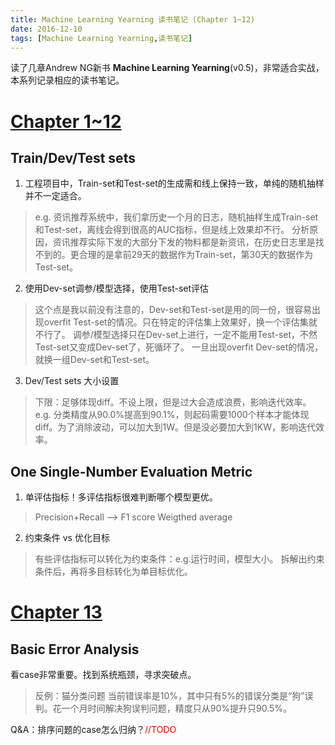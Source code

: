 ```yaml
---
title: Machine Learning Yearning 读书笔记 (Chapter 1~12)
date: 2016-12-10
tags: [Machine Learning Yearning,读书笔记]
---
```


读了几章Andrew NG新书 **Machine Learning Yearning**(v0.5)，非常适合实战，本系列记录相应的读书笔记。

<!--more-->

# [Chapter 1~12](https://gallery.mailchimp.com/dc3a7ef4d750c0abfc19202a3/files/Machine_Learning_Yearning_V0.5_01.pdf "click to download") #

## Train/Dev/Test sets ##
1. 工程项目中，Train-set和Test-set的生成需和线上保持一致，单纯的随机抽样并不一定适合。
> e.g. 资讯推荐系统中，我们拿历史一个月的日志，随机抽样生成Train-set和Test-set，离线会得到很高的AUC指标，但是线上效果却不行。
> 分析原因，资讯推荐实际下发的大部分下发的物料都是新资讯，在历史日志里是找不到的。更合理的是拿前29天的数据作为Train-set，第30天的数据作为Test-set。

2. 使用Dev-set调参/模型选择，使用Test-set评估
> 这个点是我以前没有注意的，Dev-set和Test-set是用的同一份，很容易出现overfit Test-set的情况。只在特定的评估集上效果好，换一个评估集就不行了。
> 调参/模型选择只在Dev-set上进行，一定不能用Test-set，不然Test-set又变成Dev-set了，死循环了。
> 一旦出现overfit Dev-set的情况，就换一组Dev-set和Test-set。

3. Dev/Test sets 大小设置
> 下限：足够体现diff。不设上限，但是过大会造成浪费，影响迭代效率。
> e.g. 分类精度从90.0%提高到90.1%，则起码需要1000个样本才能体现diff。为了消除波动，可以加大到1W。但是没必要加大到1KW，影响迭代效率。

## One Single-Number Evaluation Metric ##
1. 单评估指标！多评估指标很难判断哪个模型更优。
> Precision+Recall --> F1 score
> Weigthed average

2. 约束条件 vs 优化目标
> 有些评估指标可以转化为约束条件：e.g.运行时间，模型大小。
> 拆解出约束条件后，再将多目标转化为单目标优化。

# [Chapter 13](https://gallery.mailchimp.com/dc3a7ef4d750c0abfc19202a3/files/Machine_Learning_Yearning_V0.5_02.pdf "click to download") #

## Basic Error Analysis ##
看case非常重要。找到系统瓶颈，寻求突破点。
> 反例：猫分类问题
>    当前错误率是10%，其中只有5%的错误分类是“狗”误判。花一个月时间解决狗误判问题，精度只从90%提升只90.5%。

Q&A：排序问题的case怎么归纳？<font color=red>//TODO</font>